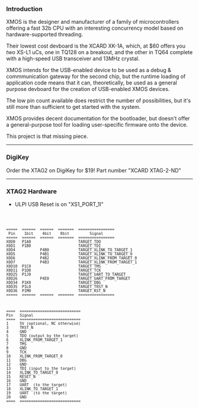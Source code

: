 ### Introduction

XMOS is the designer and manufacturer of a family of microcontrollers offering a fast 32b CPU with an interesting concurrency model based on hardware-supported threading.

Their lowest cost devboard is the XCARD XK-1A, which, at $60 offers you _two_ XS-L1 uCs, one in TQ128 on a breakout, and the other in TQ64 complete with a high-speed USB transceiver and 13MHz crystal.

XMOS intends for the USB-enabled device to be used as a debug & commmunication gateway for the second chip, but the runtime loading of application code means that it can, theoretically, be used as a general purpose devboard for the creation of USB-enabled XMOS devices. 

The low pin count available does restrict the number of possibilities, but it's still more than sufficient to get started with the system.

XMOS provides decent documentation for the bootloader, but doesn't offer a general-purpose tool for loading user-specific firmware onto the device. 

This project is that missing piece.

-----

### DigiKey

Order the XTAG2 on DigiKey for $19! Part number "XCARD XTAG-2-ND"

-----

### XTAG2 Hardware

* ULPI USB Reset is on "XS1_PORT_1I"


<code>

	=====  ======  ======  =======  ================
	 Pin    1bit    4bit    8bit         Signal
	=====  ======  ======  =======  ================
	X0D0   P1A0                     TARGET_TDO
	X0D1   P1B0                     TARGET_TDI
	X0D4           P4B0             TARGET_XLINK_TO_TARGET_1
	X0D5           P4B1             TARGET_XLINK_TO_TARGET_0
	X0D6           P4B2             TARGET_XLINK_FROM_TARGET_0
	X0D7           P4B3             TARGET_XLINK_FROM_TARGET_1
	X0D10  P1C0                     TARGET_TMS
	X0D11  P1D0                     TARGET_TCK
	X0D25  P1J0                     TARGET_UART_TO_TARGET
	X0D26          P4E0             TARGET_UART_FROM_TARGET
	X0D34  P1K0                     TARGET_DBG
	X0D35  P1L0                     TARGET_TRST_N
	X0D36  P1M0                     TARGET_RST_N
	=====  ======  ======  =======  ================
	
	
	
	====  ===========================
	Pin   Signal  
	====  ===========================
	1     5V (optional, NC otherwise) 
	3     TRST_N 
	4     GND
	5     TDO (output by the target) 
	6     XLINK_FROM_TARGET_1 
	7     TMS 
	8     GND
	9     TCK 
	10    XLINK_FROM_TARGET_0 
	11    DBG
	12    GND
	13    TDI (input to the target) 
	14    XLINK_TO_TARGET_0 
	15    RESET_N
	16    GND
	17    UART  (to the target) 
	18    XLINK_TO_TARGET_1 
	19    UART  (to the target) 
	20    GND 
	====  ===========================

</code>
